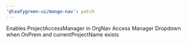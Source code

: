 ```yaml
---
'@leafygreen-ui/mongo-nav': patch
---
```


Enables ProjectAccessManager in OrgNav Access Manager Dropdown when OnPrem and currentProjectName exists

